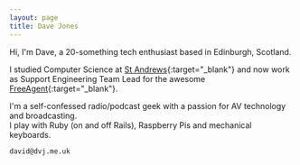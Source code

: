 ```yaml
---
layout: page
title: Dave Jones
---
```


Hi, I'm Dave, a 20-something tech enthusiast based in Edinburgh, Scotland.

I studied Computer Science at [St Andrews](http://www.cs.st-andrews.ac.uk){:target="_blank"} and now work as Support Engineering Team Lead for the awesome [FreeAgent](http://www.freeagent.com){:target="_blank"}.

I'm a self-confessed radio/podcast geek with a passion for AV technology and broadcasting.  
I play with Ruby (on and off Rails), Raspberry Pis and mechanical keyboards.  

`david@dvj.me.uk`

